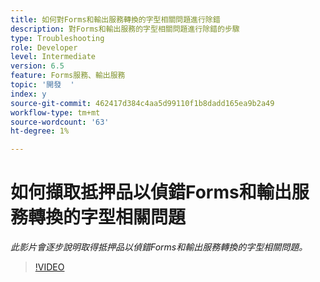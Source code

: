 ```yaml
---
title: 如何對Forms和輸出服務轉換的字型相關問題進行除錯
description: 對Forms和輸出服務的字型相關問題進行除錯的步驟
type: Troubleshooting
role: Developer
level: Intermediate
version: 6.5
feature: Forms服務、輸出服務
topic: '開發  '
index: y
source-git-commit: 462417d384c4aa5d99110f1b8dadd165ea9b2a49
workflow-type: tm+mt
source-wordcount: '63'
ht-degree: 1%

---
```



# 如何擷取抵押品以偵錯Forms和輸出服務轉換的字型相關問題

*此影片會逐步說明取得抵押品以偵錯Forms和輸出服務轉換的字型相關問題。*

>[!VIDEO](https://video.tv.adobe.com/v/335487?quality=9&learn=on)
